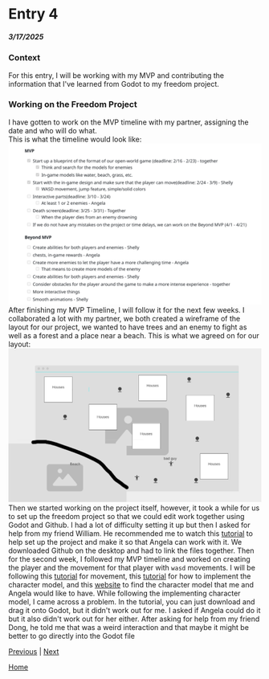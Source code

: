 # Entry 4
##### 3/17/2025

### Context
For this entry, I will be working with my MVP and contributing the information that I've learned from Godot to my freedom project.

### Working on the Freedom Project
I have gotten to work on the MVP timeline with my partner, assigning the date and who will do what.  
This is what the timeline would look like:
![image](https://github.com/shellyw8542/apcsa-freedom-project/blob/main/Screenshot%202025-03-14%2012.14.31%20PM.png)  
After finishing my MVP Timeline, I will follow it for the next few weeks. I collaborated a lot with my partner, we both created a wireframe of the layout for our project, we wanted to have trees and an enemy to fight as well as a forest and a place near a beach. This is what we agreed on for our layout:  
![image](https://github.com/shellyw8542/apcsa-freedom-project/blob/main/wireframefp.png)  
Then we started working on the project itself, however, it took a while for us to set up the freedom project so that we could edit work together using Godot and Github.  I had a lot of difficulty setting it up but then I asked for help from my friend William. He recommended me to watch this [tutorial](https://www.youtube.com/watch?v=fZ-CJIYPFMI) to help set up the project and make it so that Angela can work with it. We downloaded Github on the desktop and had to link the files together. Then for the second week, I followed my MVP timeline and worked on creating the player and the movement for that player with `wasd` movements. I will be following this [tutorial](https://www.youtube.com/watch?v=UpF7wm0186Q&ab_channel=GDQuest) for movement, this [tutorial](https://www.youtube.com/watch?v=s9ueeDIeJc8&ab_channel=ExploreGameDev) for how to implement the character model, and this [website](https://www.kenney.nl/assets?search=characters&sort=update) to find the character model that me and Angela would like to have. While following the implementing character model, I came across a problem. In the tutorial, you can just download and drag it onto Godot, but it didn't work out for me. I asked if Angela could do it but it also didn't work out for her either. After asking for help from my friend Dong, he told me that was a weird interaction and that maybe it might be better to go directly into the Godot file

[Previous](entry03.md) | [Next](entry05.md)

[Home](../README.md)
